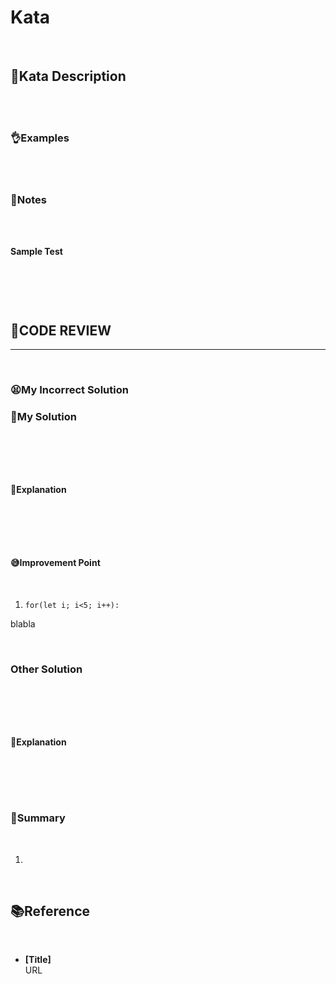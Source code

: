 # Kata

<br/>

## **🤺Kata Description**

<br/>

<br/>

### **👌Examples**

<br/>

<br/>


### **📝Notes**

<br/>

<br/>

**Sample Test**

<br/>

```javascript
```

<br/>

## **🧐CODE REVIEW**
***

<br/>

### **😫My Incorrect Solution**
### **🧾My Solution**

<br/>

```javascript
```

<br/>

#### **📝Explanation**

<br/>

```javascript
```

<br/>

#### **😅Improvement Point**

<br/>

1. `for(let i; i<5; i++):`

blabla

<br/>

### **Other Solution**

<br/>

```javascript
```

<br/>

#### **📝Explanation**

<br/>

```javascript
```

<br/>

### **🔖Summary**

<br/>

1. 

<br/>

## **📚Reference**

<br/>

- **[Title]**<br/>
URL